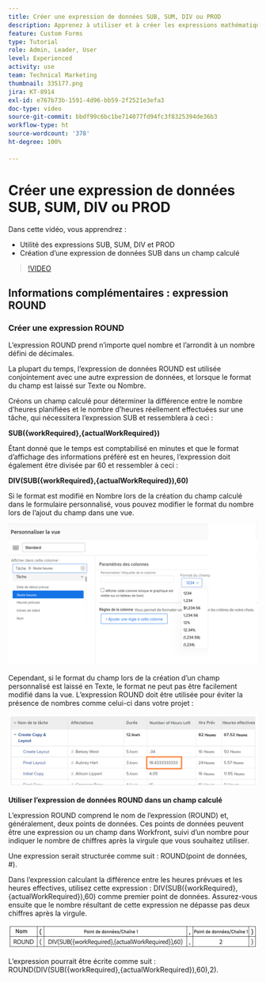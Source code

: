 ```yaml
---
title: Créer une expression de données SUB, SUM, DIV ou PROD
description: Apprenez à utiliser et à créer les expressions mathématiques de base dans un champ calculé Adobe  [!DNL Workfront].
feature: Custom Forms
type: Tutorial
role: Admin, Leader, User
level: Experienced
activity: use
team: Technical Marketing
thumbnail: 335177.png
jira: KT-8914
exl-id: e767b73b-1591-4d96-bb59-2f2521e3efa3
doc-type: video
source-git-commit: bbdf99c6bc1be714077fd94fc3f8325394de36b3
workflow-type: ht
source-wordcount: '378'
ht-degree: 100%

---
```


# Créer une expression de données SUB, SUM, DIV ou PROD

Dans cette vidéo, vous apprendrez :

* Utilité des expressions SUB, SUM, DIV et PROD
* Création d’une expression de données SUB dans un champ calculé

>[!VIDEO](https://video.tv.adobe.com/v/3414000/?quality=12&learn=on&enablevpops=1&captions=fre_fr)

## Informations complémentaires : expression ROUND

### Créer une expression ROUND

L’expression ROUND prend n’importe quel nombre et l’arrondit à un nombre défini de décimales.

La plupart du temps, l’expression de données ROUND est utilisée conjointement avec une autre expression de données, et lorsque le format du champ est laissé sur Texte ou Nombre.

Créons un champ calculé pour déterminer la différence entre le nombre d’heures planifiées et le nombre d’heures réellement effectuées sur une tâche, qui nécessitera l’expression SUB et ressemblera à ceci :

**SUB({workRequired},{actualWorkRequired})**

Étant donné que le temps est comptabilisé en minutes et que le format d’affichage des informations préféré est en heures, l’expression doit également être divisée par 60 et ressembler à ceci :

**DIV(SUB({workRequired},{actualWorkRequired}),60)**

Si le format est modifié en Nombre lors de la création du champ calculé dans le formulaire personnalisé, vous pouvez modifier le format du nombre lors de l’ajout du champ dans une vue.

![Équilibreur de charge de travail avec rapport d’utilisation](assets/round01.png)

Cependant, si le format du champ lors de la création d’un champ personnalisé est laissé en Texte, le format ne peut pas être facilement modifié dans la vue. L’expression ROUND doit être utilisée pour éviter la présence de nombres comme celui-ci dans votre projet :

![Équilibreur de charge de travail avec rapport d’utilisation](assets/round02.png)

<b>Utiliser l’expression de données ROUND dans un champ calculé</b>

L’expression ROUND comprend le nom de l’expression (ROUND) et, généralement, deux points de données. Ces points de données peuvent être une expression ou un champ dans Workfront, suivi d’un nombre pour indiquer le nombre de chiffres après la virgule que vous souhaitez utiliser.

Une expression serait structurée comme suit : ROUND(point de données, #).

Dans l’expression calculant la différence entre les heures prévues et les heures effectives, utilisez cette expression : DIV(SUB({workRequired},{actualWorkRequired}),60) comme premier point de données. Assurez-vous ensuite que le nombre résultant de cette expression ne dépasse pas deux chiffres après la virgule.

![Équilibreur de charge de travail avec rapport d’utilisation](assets/round03.png)

L’expression pourrait être écrite comme suit : ROUND(DIV(SUB({workRequired},{actualWorkRequired}),60),2).
